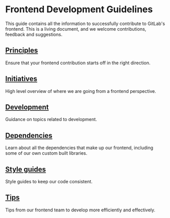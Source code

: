 # Frontend Development Guidelines

This guide contains all the information to successfully contribute to GitLab's frontend.
This is a living document, and we welcome contributions, feedback and suggestions.

## [Principles](principles.md)

Ensure that your frontend contribution starts off in the right direction.

## [Initiatives](initiatives.md)

High level overview of where we are going from a frontend perspective.

## [Development](development/index.md)

Guidance on topics related to development.

## [Dependencies](dependencies.md)

Learn about all the dependencies that make up our frontend, including some of our own custom built libraries.

## [Style guides](style/index.md)

Style guides to keep our code consistent.

## [Tips](tips.md)

Tips from our frontend team to develop more efficiently and effectively.
